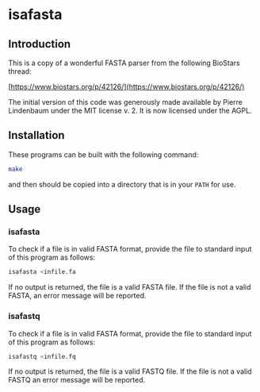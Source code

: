 # isafasta

## Introduction

This is a copy of a wonderful FASTA parser from the following BioStars thread:

[https://www.biostars.org/p/42126/](https://www.biostars.org/p/42126/)

The initial version of this code was generously made available by Pierre
Lindenbaum under the MIT license v. 2. It is now licensed under the AGPL.

## Installation

These programs can be built with the following command:

```sh
make
```

and then should be copied into a directory that is in your `PATH` for use.

## Usage

### isafasta

To check if a file is in valid FASTA format, provide the file to standard
input of this program as follows:

```sh
isafasta <infile.fa
```

If no output is returned, the file is a valid FASTA file. If the file
is not a valid FASTA, an error message will be reported.

### isafastq

To check if a file is in valid FASTA format, provide the file to standard
input of this program as follows:

```sh
isafastq <infile.fq
```

If no output is returned, the file is a valid FASTQ file. If the file
is not a valid FASTQ an error message will be reported.
